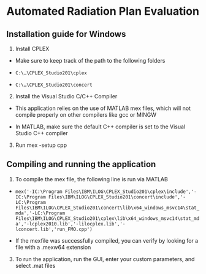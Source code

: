 # Automated Radiation Plan Evaluation

## Installation guide for Windows

1. Install CPLEX

* Make sure to keep track of the path to the following folders

* `C:\…\CPLEX_Studio201\cplex`

* `C:\…\CPLEX_Studio201\concert`

2. Install the Visual Studio C/C++ Compiler

* This application relies on the use of MATLAB mex files, which will not compile properly on other compilers like gcc or MINGW

* In MATLAB, make sure the default C++ compiler is set to the Visual Studio C++ compiler

3. Run mex -setup cpp


## Compiling and running the application

1. To compile the mex file, the following line is run via MATLAB

* `mex('-IC:\Program Files\IBM\ILOG\CPLEX_Studio201\cplex\include','-IC:\Program Files\IBM\ILOG\CPLEX_Studio201\concert\include','-LC:\Program Files\IBM\ILOG\CPLEX_Studio201\concert\lib\x64_windows_msvc14\stat_mda','-LC:\Program Files\IBM\ILOG\CPLEX_Studio201\cplex\lib\x64_windows_msvc14\stat_mda','-lcplex2010.lib','-lilocplex.lib','-lconcert.lib','run_FMO.cpp')`

* If the mexfile was successfully compiled, you can verify by looking for a file with a .mexw64 extension

3. To run the application, run the GUI, enter your custom parameters, and select .mat files
